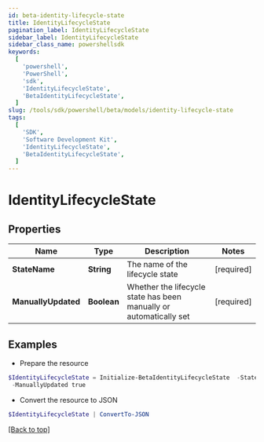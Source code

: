 ```yaml
---
id: beta-identity-lifecycle-state
title: IdentityLifecycleState
pagination_label: IdentityLifecycleState
sidebar_label: IdentityLifecycleState
sidebar_class_name: powershellsdk
keywords:
  [
    'powershell',
    'PowerShell',
    'sdk',
    'IdentityLifecycleState',
    'BetaIdentityLifecycleState',
  ]
slug: /tools/sdk/powershell/beta/models/identity-lifecycle-state
tags:
  [
    'SDK',
    'Software Development Kit',
    'IdentityLifecycleState',
    'BetaIdentityLifecycleState',
  ]
---
```


# IdentityLifecycleState

## Properties

| Name | Type | Description | Notes |
| --- | --- | --- | --- |
| **StateName** | **String** | The name of the lifecycle state | [required] |
| **ManuallyUpdated** | **Boolean** | Whether the lifecycle state has been manually or automatically set | [required] |

## Examples

- Prepare the resource

```powershell
$IdentityLifecycleState = Initialize-BetaIdentityLifecycleState  -StateName active `
 -ManuallyUpdated true
```

- Convert the resource to JSON

```powershell
$IdentityLifecycleState | ConvertTo-JSON
```

[[Back to top]](#)
